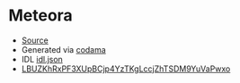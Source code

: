 # Meteora

* [Source](https://explorer.solana.com/address/LBUZKhRxPF3XUpBCjp4YzTKgLccjZhTSDM9YuVaPwxo/idl)
* Generated via [codama](https://github.com/codama-idl/codama)
* IDL [idl.json](./idl/idl.json)
* [LBUZKhRxPF3XUpBCjp4YzTKgLccjZhTSDM9YuVaPwxo](https://explorer.solana.com/address/LBUZKhRxPF3XUpBCjp4YzTKgLccjZhTSDM9YuVaPwxo) 